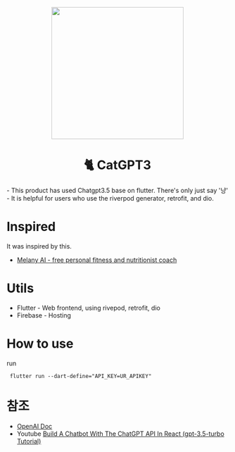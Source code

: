 <p align="center">
  <img src = "https://user-images.githubusercontent.com/34917143/224589235-e98a74ee-bf27-4c74-97c1-705a4cf5e463.png" width="300px">
</p>

<h1 align="center">🐈 CatGPT3</h1>
- This product has used Chatgpt3.5 base on flutter. There's only just say '냥'
- It is helpful for users who use the riverpod generator, retrofit, and dio.



# Inspired

It was inspired by this.

- [Melany AI - free personal fitness and nutritionist coach ](https://melany.ai/)

# Utils

- Flutter - Web frontend, using rivepod, retrofit, dio
- Firebase - Hosting

# How to use

run

```
 flutter run --dart-define="API_KEY=UR_APIKEY"
```

# 참조

- [OpenAI Doc](https://openai.com/blog/introducing-chatgpt-and-whisper-apis)
- Youtube [Build A Chatbot With The ChatGPT API In React (gpt-3.5-turbo Tutorial)](https://www.youtube.com/watch?v=Lag9Pj_33hM)
